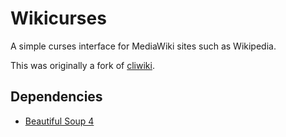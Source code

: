 Wikicurses
==========

A simple curses interface for MediaWiki sites such as Wikipedia.

This was originally a fork of [cliwiki](https://github.com/AnirudhBhat/cliWiki.py).

Dependencies
------------
- [Beautiful Soup 4](http://www.crummy.com/software/BeautifulSoup/)
